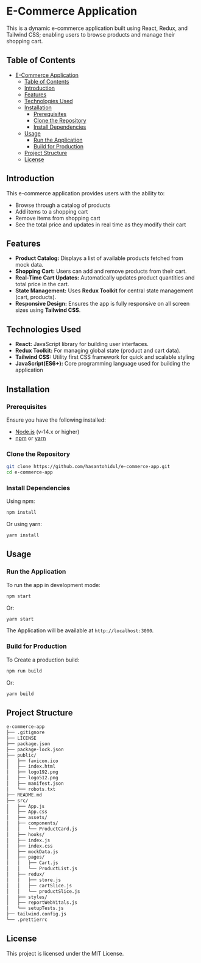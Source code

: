 # E-Commerce Application

This is a dynamic e-commerce application built using React, Redux, and Tailwind CSS; enabling users to browse products and manage their shopping cart.

## Table of Contents

- [E-Commerce Application](#e-commerce-application)
  - [Table of Contents](#table-of-contents)
  - [Introduction](#introduction)
  - [Features](#features)
  - [Technologies Used](#technologies-used)
  - [Installation](#installation)
    - [Prerequisites](#prerequisites)
    - [Clone the Repository](#clone-the-repository)
    - [Install Dependencies](#install-dependencies)
  - [Usage](#usage)
    - [Run the Application](#run-the-application)
    - [Build for Production](#build-for-production)
  - [Project Structure](#project-structure)
  - [License](#license)
## Introduction

This e-commerce application provides users with the ability to:

- Browse through a catalog of products
- Add items to a shopping cart
- Remove items from shopping cart
- See the total price and updates in real time as they modify their cart

## Features

- **Product Catalog:** Displays a list of available products fetched from mock data.
- **Shopping Cart:** Users can add and remove products from their cart.
- **Real-Time Cart Updates:** Automatically updates product quantities and total price in the cart.
- **State Management:** Uses **Redux Toolkit** for central state management (cart, products).
- **Responsive Design:** Ensures the app is fully responsive on all screen sizes using **Tailwind CSS**.

## Technologies Used

- **React:** JavaScript library for building user interfaces.
- **Redux Toolkit:** For managing global state (product and cart data).
- **Tailwind CSS:** Utility first CSS framework for quick and scalable styling
- **JavaScript(ES6+):** Core programming language used for building the application

## Installation

### Prerequisites

Ensure you have the following installed:

- [Node.js](https://nodejs.org/) (v-14.x or higher)
- [npm](https://www.npmjs.com/) or [yarn](https://yarnpkg.com/)

### Clone the Repository

```bash
git clone https://github.com/hasantohidul/e-commerce-app.git
cd e-commerce-app
```

### Install Dependencies

Using npm:

```bash
npm install
```

Or using yarn:

```bash
yarn install
```

## Usage

### Run the Application

To run the app in development mode:

```bash
npm start
```

Or:

```bash
yarn start
```

The Application will be available at `http://localhost:3000`.

### Build for Production

To Create a production build:

```bash
npm run build
```

Or:

```bash
yarn build
```

## Project Structure
```bash
e-commerce-app
├── .gitignore
├── LICENSE
├── package.json
├── package-lock.json
├── public/
│   ├── favicon.ico
│   ├── index.html
│   ├── logo192.png
│   ├── logo512.png
│   ├── manifest.json
│   └── robots.txt
├── README.md
├── src/
│   ├── App.js
│   ├── App.css
│   ├── assets/
│   ├── components/
│   │   └── ProductCard.js
│   ├── hooks/
│   ├── index.js
│   ├── index.css
│   ├── mockData.js
│   ├── pages/
│   │   ├── Cart.js
│   │   └── ProductList.js
│   ├── redux/
│   │   ├── store.js
│   │   ├── cartSlice.js
│   │   └── productSlice.js
│   ├── styles/
│   ├── reportWebVitals.js
│   └── setupTests.js
├── tailwind.config.js
└── .prettierrc
```

## License
This project is licensed under the MIT License.